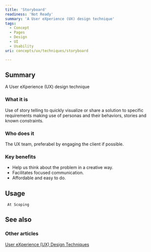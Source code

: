 ```yaml
---
title: 'Storyboard'
readiness: 'Not Ready'
summary: 'A User eXperience (UX) design technique'
tags:
  - Concept
  - Pages
  - Design
  - UI
  - Usability
uri: concepts/ux/techniques/storyboard

---
```

## Summary

A User eXperience (UX) design technique

### What it is

Use of story telling to quickly visualize or share a solution to specific requirements making use of personas and their behaviors, stories and known constraints.

### Who does it

The UX team, preferabel by engaging the client if possible.

### Key benefits

-   Help us think about the problem in a creative way.
-   Facilitates focused communication.
-   Affordable and easy to do.

## Usage

     At Scoping

## See also

### Other articles

[User eXperience (UX) Design Techniques](/concepts/ux/techniques)
